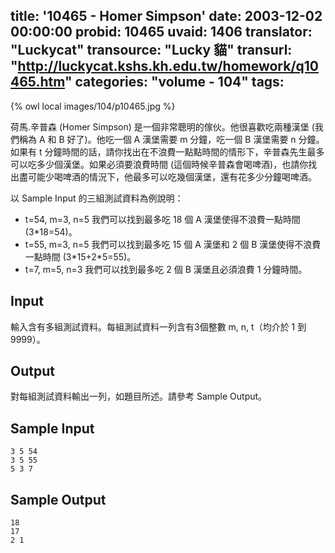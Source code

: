 title: '10465 - Homer Simpson'
date: 2003-12-02 00:00:00
probid: 10465
uvaid: 1406
translator: "Luckycat"
transource: "Lucky 貓"
transurl: "http://luckycat.kshs.kh.edu.tw/homework/q10465.htm"
categories: "volume - 104"
tags:
---

{% owl local images/104/p10465.jpg %}

荷馬.辛普森 (Homer Simpson) 是一個非常聰明的傢伙。他很喜歡吃兩種漢堡 (我們稱為 A 和 B 好了)。他吃一個 A 漢堡需要 m 分鐘，吃一個 B 漢堡需要 n 分鐘。如果有 t 分鐘時間的話，請你找出在不浪費一點點時間的情形下，辛普森先生最多可以吃多少個漢堡。如果必須要浪費時間 (這個時候辛普森會喝啤酒)，也請你找出盡可能少喝啤酒的情況下，他最多可以吃幾個漢堡，還有花多少分鐘喝啤酒。

以 Sample Input 的三組測試資料為例說明：

- t=54, m=3, n=5 我們可以找到最多吃 18 個 A 漢堡使得不浪費一點時間 (3\*18=54)。
- t=55, m=3, n=5 我們可以找到最多吃 15 個 A 漢堡和 2 個 B 漢堡使得不浪費一點時間 (3\*15+2\*5=55)。
- t=7, m=5, n=3 我們可以找到最多吃 2 個 B 漢堡且必須浪費 1 分鐘時間。

## Input ##

輸入含有多組測試資料。每組測試資料一列含有3個整數 m, n, t（均介於 1 到 9999）。

## Output ##

對每組測試資料輸出一列，如題目所述。請參考 Sample Output。

## Sample Input ##

	3 5 54
	3 5 55
	5 3 7

## Sample Output ##

	18
	17
	2 1